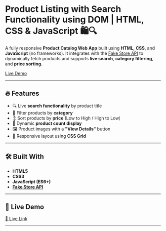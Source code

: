 # Product Listing with Search Functionality using DOM | HTML, CSS & JavaScript 🛍️🔍

A fully responsive **Product Catalog Web App** built using **HTML**, **CSS**, and **JavaScript** (no frameworks). It integrates with the [Fake Store API](https://fakestoreapi.com/) to dynamically fetch products and supports **live search**, **category filtering**, and **price sorting**.

[Live Demo](https://mrpawargit.github.io/product-search-with-DOM/)

---

## 🔥 Features

- 🔍 Live **search functionality** by product title
- 📂 Filter products by **category**
- ↕️ Sort products by **price** (Low to High / High to Low)
- 🧮 Dynamic **product count display**
- 🖼️ Product images with a **"View Details"** button
- 📱 Responsive layout using **CSS Grid**

---

## 🛠️ Built With

- **HTML5**
- **CSS3**
- **JavaScript (ES6+)**
- **[Fake Store API](https://fakestoreapi.com/)**

---

## 🚀 Live Demo

[🔗 Live Link ]([https://your-live-link.com](https://mrpawargit.github.io/product-search-with-DOM/))

---

